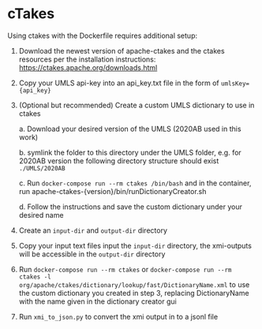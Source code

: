 # cTakes

Using ctakes with the Dockerfile requires additional setup:

1. Download the newest version of apache-ctakes and the ctakes resources per the installation instructions: <https://ctakes.apache.org/downloads.html>
2. Copy your UMLS api-key into an api_key.txt file in the form of `umlsKey={api_key}`
3. (Optional but recommended) Create a custom UMLS dictionary to use in ctakes

    a. Download your desired version of the UMLS (2020AB used in this work)

    b. symlink the folder to this directory under the UMLS folder, e.g. for 2020AB version the following directory structure should exist `./UMLS/2020AB`

    c. Run `docker-compose run --rm ctakes /bin/bash` and in the container, run apache-ctakes-{version}/bin/runDictionaryCreator.sh

    d. Follow the instructions and save the custom dictionary under your desired name

4. Create an `input-dir` and `output-dir` directory
5. Copy your input text files input the `input-dir` directory, the xmi-outputs will be accessible in the `output-dir` directory
6. Run `docker-compose run --rm ctakes` or `docker-compose run --rm ctakes -l org/apache/ctakes/dictionary/lookup/fast/DictionaryName.xml` to use the custom dictionary you created in step 3, replacing DictionaryName with the name given in the dictionary creator gui
7. Run `xmi_to_json.py` to convert the xmi output in to a jsonl file